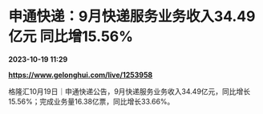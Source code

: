 # 申通快递：9月快递服务业务收入34.49亿元 同比增15.56%

**2023-10-19 11:29**

**https://www.gelonghui.com/live/1253958**

格隆汇10月19日｜申通快递公告，9月快递服务业务收入34.49亿元，同比增长15.56%；完成业务量16.38亿票，同比增长33.66%。